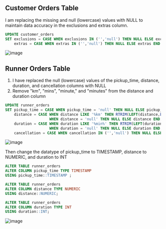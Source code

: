 ## Customer Orders Table
I am replacing the missing and null (lowercase) values with NULL to maintain data accuracy in the exclusions and extras column.
```sql
UPDATE customer_orders
SET exclusions = CASE WHEN exclusions IN ('','null') THEN NULL ELSE exclusions END,
  	extras = CASE WHEN extras IN ('','null') THEN NULL ELSE extras END
```
![image](https://user-images.githubusercontent.com/75075887/216663705-167da5de-dbcf-40e9-8853-a039dafb9387.png)

## Runner Orders Table
1. I have replaced the null (lowercase) values of the pickup_time, distance, duration, and cancellation columns with NULL
2. Remove "km", "mins", "minute," and "minutes" from the distance and duration column
```sql
UPDATE runner_orders
SET pickup_time = CASE WHEN pickup_time = 'null' THEN NULL ELSE pickup_time END,
    distance = CASE WHEN distance LIKE '%km' THEN RTRIM(LEFT(distance,LENGTH(distance)-2)) 
                    WHEN distance = 'null' THEN NULL ELSE distance END,
    duration = CASE WHEN duration LIKE '%min%' THEN RTRIM(LEFT(duration,2))
                    WHEN duration = 'null' THEN NULL ELSE duration END,
    cancellation = CASE WHEN cancellation IN ('','null') THEN NULL ELSE cancellation END
```
![image](https://user-images.githubusercontent.com/75075887/216671364-a50f15ca-4322-4e51-9bb7-52eeb38d4769.png)

Then change the datatype of pickup_time to TIMESTAMP, distance to NUMERIC, and duration to INT
```sql
ALTER TABLE runner_orders
ALTER COLUMN pickup_time TYPE TIMESTAMP
USING pickup_time::TIMESTAMP ;

ALTER TABLE runner_orders
ALTER COLUMN distance TYPE NUMERIC
USING distance::NUMERIC;

ALTER TABLE runner_orders
ALTER COLUMN duration TYPE INT 
USING duration::INT;
```
![image](https://user-images.githubusercontent.com/75075887/216672403-65773a03-5b1b-4521-9337-7b35cf2d6c47.png)
